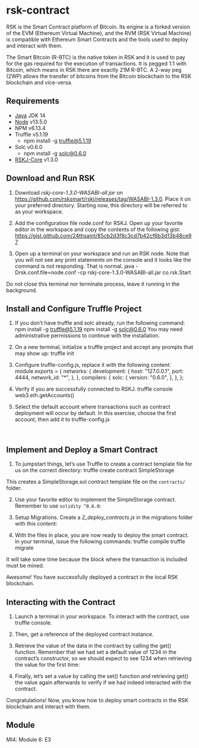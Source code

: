 # rsk-contract
RSK is the Smart Contract platform of Bitcoin. Its engine is a forked version of the EVM (Ethereum Virtual Machine), and the RVM (RSK Virtual Machine) is compatible with Ethereum Smart Contracts and the tools used to deploy and interact with them.

The Smart Bitcoin (R-BTC) is the native token in RSK and it is used to pay for the gas required for the execution of transactions. It is pegged 1:1 with Bitcoin, which means in RSK there are exactly 21M R-BTC. A 2-way peg (2WP) allows the transfer of bitcoins from the Bitcoin blockchain to the RSK blockchain and vice-versa.

## Requirements
* [Java](https://www.oracle.com/java/technologies/javase-jdk14-downloads.html) 		JDK 14
*	[Node](https://nodejs.org/download/release/v13.5.0/)		v13.5.0
*	NPM		v6.13.4
*	Truffle		v5.1.19		
    * npm install -g truffle@5.1.19
*	Solc		v0.6.0		
     * npm install -g solc@0.6.0
*	[RSKJ-Core](https://github.com/rsksmart/rskj/releases/tag/WASABI-1.3.0) v1.3.0

## Download and Run RSK
1.	Download _rskj-core-1.3.0-WASABI-all.jar_ on https://github.com/rsksmart/rskj/releases/tag/WASABI-1.3.0. Place it on your preferred directory. Starting now, this directory will be referred to as your workspace.

 

2.	Add the configuration file node.conf for RSKJ. Open up your favorite editor in the workspace and copy the contents of the following gist:
https://gist.github.com/24thsaint/85cb2d3f8c3cd7b42cf6b3d13b48ce97

 

3.	Open up a terminal on your workspace and run an RSK node. Note that you will not see any print statements on the console and it looks like the command is not responding. That is normal.
java -Drsk.conf.file=node.conf -cp rskj-core-1.3.0-WASABI-all.jar co.rsk.Start
 

Do not close this terminal nor terminate process, leave it running in the background.
## Install and Configure Truffle Project
1.	If you don’t have truffle and solc already, run the following command:
npm install -g truffle@5.1.19
npm install -g solc@0.6.0
You may need administrative permissions to continue with the installation.

2.	On a new terminal, initialize a truffle project and accept any prompts that may show up:
truffle init
 
3.	Configure truffle-config.js, replace it with the following content:
module.exports = {
  networks: {
    development: {
      host: "127.0.0.1",
      port: 4444,
      network_id: "*",
    },
  },
  compilers: {
    solc: {
      version: "0.6.0",
    },
  },
};
4.	Verify if you are successfully connected to RSKJ.
truffle console
web3.eth.getAccounts()

 

5.	Select the default account where transactions such as contract deployment will occur by default. In this exercise, choose the first account, then add it to truffle-config.js
 
 
## Implement and Deploy a Smart Contract
1.	To jumpstart things, let’s use Truffle to create a contract template file for us on the correct directory:
truffle create contract SimpleStorage

This creates a SimpleStorage.sol contract template file on the `contracts/` folder.
 

2.	Use your favorite editor to implement the SimpleStorage contract. Remember to use `solidity ^0.6.0`:
 

3.	Setup Migrations. Create a _2_deploy_contracts.js_ in the migrations folder with this content:
 



4.	With the files in place, you are now ready to deploy the smart contract. In your terminal, issue the following commands:
truffle compile
truffle migrate

It will take some time because the block where the transaction is included must be mined.

 

Awesome! You have successfully deployed a contract in the local RSK blockchain.
 
## Interacting with the Contract
1.	Launch a terminal in your workspace. To interact with the contract, use truffle console.
 

2.	Then, get a reference of the deployed contract instance.
 
3.	Retrieve the value of the data in the contract by calling the get() function. Remember that we had set a default value of 1234 in the contract’s constructor, so we should expect to see 1234 when retrieving the value for the first time:
 
4.	Finally, let’s set a value by calling the set() function and retrieving get() the value again afterwards to verify if we had indeed interacted with the contract.
 
Congratulations! Now, you know how to deploy smart contracts in the RSK blockchain and interact with them. 


## Module
MI4: Module 6: E3
